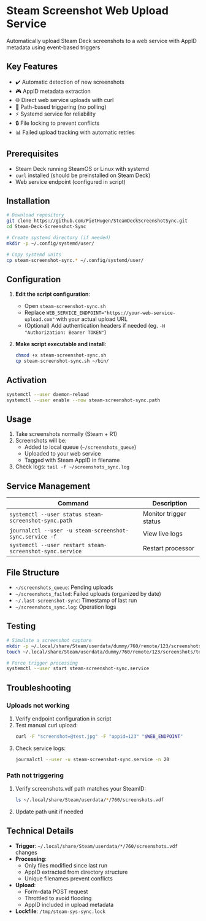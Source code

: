 # Steam Screenshot Web Upload Service

Automatically upload Steam Deck screenshots to a web service with AppID metadata using event-based triggers

## Key Features

- ✔️ Automatic detection of new screenshots
- 🎮 AppID metadata extraction
- 🌐 Direct web service uploads with curl
- 🚦 Path-based triggering (no polling)
- ⚡ Systemd service for reliability
- 🔒 File locking to prevent conflicts
- 📊 Failed upload tracking with automatic retries

## Prerequisites

- Steam Deck running SteamOS or Linux with systemd
- `curl` installed (should be preinstalled on Steam Deck)
- Web service endpoint (configured in script)

## Installation

```bash
# Download repository
git clone https://github.com/PietHugen/SteamDeckScreenshotSync.git
cd Steam-Deck-Screenshot-Sync

# Create systemd directory (if needed)
mkdir -p ~/.config/systemd/user/

# Copy systemd units
cp steam-screenshot-sync.* ~/.config/systemd/user/
```

## Configuration

1. **Edit the script configuration**:
   - Open `steam-screenshot-sync.sh`
   - Replace `WEB_SERVICE_ENDPOINT="https://your-web-service-upload.com"`
     with your actual upload URL
   - (Optional) Add authentication headers if needed (eg. `-H "Authorization: Bearer TOKEN"`)

2. **Make script executable and install**:
   ```bash
   chmod +x steam-screenshot-sync.sh
   cp steam-screenshot-sync.sh ~/bin/
   ```

## Activation

```bash
systemctl --user daemon-reload
systemctl --user enable --now steam-screenshot-sync.path
```

## Usage

1. Take screenshots normally (Steam + R1)
2. Screenshots will be:
   - Added to local queue (`~/screenshots_queue`)
   - Uploaded to your web service
   - Tagged with Steam AppID in filename
3. Check logs: `tail -f ~/screenshots_sync.log`

## Service Management

| Command | Description |
|---------|-------------|
| `systemctl --user status steam-screenshot-sync.path` | Monitor trigger status |
| `journalctl --user -u steam-screenshot-sync.service -f` | View live logs |
| `systemctl --user restart steam-screenshot-sync.service` | Restart processor |

## File Structure

- `~/screenshots_queue`: Pending uploads
- `~/screenshots_failed`: Failed uploads (organized by date)
- `~/.last-screenshot-sync`: Timestamp of last run
- `~/screenshots_sync.log`: Operation logs

## Testing

```bash
# Simulate a screenshot capture
mkdir -p ~/.local/share/Steam/userdata/dummy/760/remote/123/screenshots/
touch ~/.local/share/Steam/userdata/dummy/760/remote/123/screenshots/test.jpg

# Force trigger processing
systemctl --user start steam-screenshot-sync.service
```

## Troubleshooting

### Uploads not working
1. Verify endpoint configuration in script
2. Test manual curl upload:
   ```bash
   curl -F "screenshot=@test.jpg" -F "appid=123" "$WEB_ENDPOINT"
   ```
3. Check service logs:
   ```bash
   journalctl --user -u steam-screenshot-sync.service -n 20
   ```

### Path not triggering
1. Verify screenshots.vdf path matches your SteamID:
   ```bash
   ls ~/.local/share/Steam/userdata/*/760/screenshots.vdf
   ```
2. Update path unit if needed

## Technical Details

- **Trigger**: `~/.local/share/Steam/userdata/*/760/screenshots.vdf` changes
- **Processing**:
  - Only files modified since last run
  - AppID extracted from directory structure
  - Unique filenames prevent conflicts
- **Upload**:
  - Form-data POST request
  - Throttled to avoid flooding
  - AppID included in upload metadata
- **Lockfile**: `/tmp/steam-sys-sync.lock`
